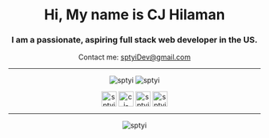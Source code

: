 <h1 align="center">Hi, My name is CJ Hilaman</h1>
<h3 align="center">I am a passionate, aspiring full stack web developer in the US.</h3>

<p align="center"> Contact me: <a href="mailto:sptyiDev@gmail.com" target="blank"> sptyiDev@gmail.com </a> </p>

---

<p align="center">
<img src="https://github-readme-stats.vercel.app/api?username=sptyi&show_icons=true" alt="sptyi" />
<img src="https://github-readme-stats.vercel.app/api/top-langs/?username=sptyi&layout=compact&hide=html" alt="sptyi" />
</p>


<p align="center">
<a href="https://codepen.io/sptyi" target="blank"><img align="center" src="https://cdn.jsdelivr.net/npm/simple-icons@3.0.1/icons/codepen.svg" alt="sptyi" height="30" width="30" /></a>
<a href="https://linkedin.com/in/cj-hilaman" target="blank"><img align="center" src="https://cdn.jsdelivr.net/npm/simple-icons@3.0.1/icons/linkedin.svg" alt="cj-hilaman" height="30" width="30" /></a>
<a href="https://stackoverflow.com/users/sptyi" target="blank"><img align="center" src="https://cdn.jsdelivr.net/npm/simple-icons@3.0.1/icons/stackoverflow.svg" alt="sptyi" height="30" width="30" /></a>
<a href="https://instagram.com/sptyi" target="blank"><img align="center" src="https://cdn.jsdelivr.net/npm/simple-icons@3.0.1/icons/instagram.svg" alt="sptyi" height="30" width="30" /></a>
</p>

---

<p align="center"> <img src="https://komarev.com/ghpvc/?username=sptyi" alt="sptyi" /> </p>
